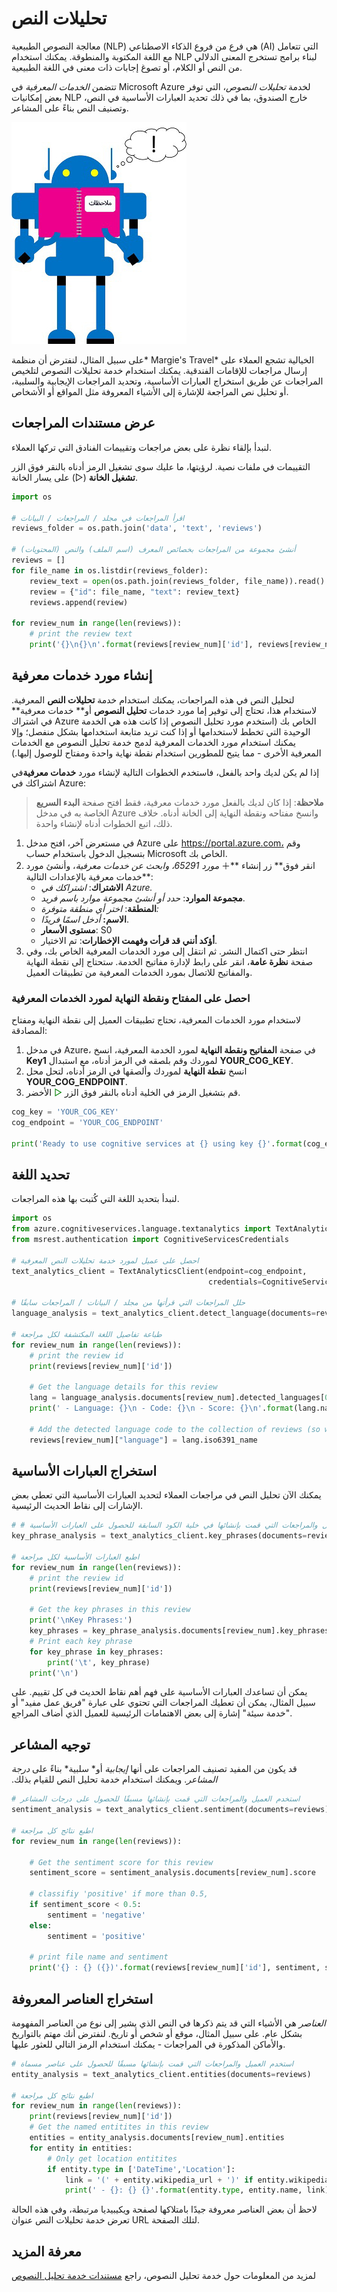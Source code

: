 # تحليلات النص

معالجة النصوص الطبيعية (NLP) هي فرع من فروع الذكاء الاصطناعي (AI) التي تتعامل مع اللغة المكتوبة والمنطوقة. يمكنك استخدام NLP لبناء برامج تستخرج المعنى الدلالي من النص أو الكلام، أو تصوغ إجابات ذات معنى في اللغة الطبيعية.

تتضمن *الخدمات المعرفية* في Microsoft Azure لخدمة *تحليلات النصوص*، التي توفر بعض إمكانيات NLP خارج الصندوق، بما في ذلك تحديد العبارات الأساسية في النص، وتصنيف النص بناءً على المشاعر.

![روبوت يقرأ دفتر ملاحظات](./images/NLP.jpg)

على سبيل المثال، لنفترض أن منظمة* Margie's Travel* الخيالية تشجع العملاء على إرسال مراجعات للإقامات الفندقية. يمكنك استخدام خدمة تحليلات النصوص لتلخيص المراجعات عن طريق استخراج العبارات الأساسية، وتحديد المراجعات الإيجابية والسلبية، أو تحليل نص المراجعة للإشارة إلى الأشياء المعروفة مثل المواقع أو الأشخاص.

## عرض مستندات المراجعات

لنبدأ بإلقاء نظرة على بعض مراجعات وتقييمات الفنادق التي تركها العملاء.

التقييمات في ملفات نصية. لرؤيتها، ما عليك سوى تشغيل الرمز أدناه بالنقر فوق الزر **تشغيل الخانة** (&#9655;) على يسار الخانة.


```python
import os

# اقرأ المراجعات في مجلد / المراجعات / البيانات
reviews_folder = os.path.join('data', 'text', 'reviews')

# أنشئ مجموعة من المراجعات بخصائص المعرف (اسم الملف) والنص (المحتويات)
reviews = []
for file_name in os.listdir(reviews_folder):
    review_text = open(os.path.join(reviews_folder, file_name)).read()
    review = {"id": file_name, "text": review_text}
    reviews.append(review)

for review_num in range(len(reviews)):
    # print the review text
    print('{}\n{}\n'.format(reviews[review_num]['id'], reviews[review_num]['text']))
```

## إنشاء مورد خدمات معرفية

لتحليل النص في هذه المراجعات، يمكنك استخدام خدمة **تحليلات النص** المعرفية. لاستخدام هذا، تحتاج إلى توفير إما مورد خدمات **تحليل النصوص** أو** خدمات معرفية** في اشتراك Azure الخاص بك (استخدم مورد تحليل النصوص إذا كانت هذه هي الخدمة الوحيدة التي تخطط لاستخدامها أو إذا كنت تريد متابعة استخدامها بشكل منفصل؛ وإلا يمكنك استخدام مورد الخدمات المعرفية لدمج خدمة تحليل النصوص مع الخدمات المعرفية الأخرى - مما يتيح للمطورين استخدام نقطة نهاية واحدة ومفتاح للوصول إليها.)

إذا لم يكن لديك واحد بالفعل، فاستخدم الخطوات التالية لإنشاء مورد **خدمات معرفية**في اشتراكك في Azure:

> **ملاحظة**: إذا كان لديك بالفعل مورد خدمات معرفية، فقط افتح صفحة **البدء السريع** الخاصة به في مدخل Azure وانسخ مفتاحه ونقطة النهاية إلى الخانة أدناه. خلاف ذلك، اتبع الخطوات أدناه لإنشاء واحدة.

1. في مستعرض آخر، افتح مدخل Azure على https://portal.azure.com، وقم بتسجيل الدخول باستخدام حساب Microsoft الخاص بك.
2. انقر فوق** زر إنشاء **&#65291; *مورد 65291، وابحث عن *خدمات معرفية**، وأنشئ مورد **خدمات معرفية بالإعدادات التالية:
    - **الاشتراك**: *اشتراكك في Azure.*
    - **مجموعة الموارد**: *حدد أو أنشئ مجموعة موارد باسم فريد*.
    - **المنطقة**: *اختر أي منطقة متوفرة:*
    - **الاسم:** *أدخل اسمًا فريدًا*.
    - **مستوى الأسعار**: S0
    - **أؤكد أنني قد قرأت وفهمت الإخطارات**: تم الاختيار.
3. انتظر حتى اكتمال النشر. ثم انتقل إلى مورد الخدمات المعرفية الخاص بك، وفي صفحة **نظرة عامة**، انقر على رابط لإدارة مفاتيح الخدمة. ستحتاج إلى نقطة النهاية والمفاتيح للاتصال بمورد الخدمات المعرفية من تطبيقات العميل.

### احصل على المفتاح ونقطة النهاية لمورد الخدمات المعرفية

لاستخدام مورد الخدمات المعرفية، تحتاج تطبيقات العميل إلى نقطة النهاية ومفتاح المصادقة:

1. في مدخل Azure، في صفحة **المفاتيح ونقطة النهاية** لمورد الخدمة المعرفية، انسخ **Key1** لموردك وقم بلصقه في الرمز أدناه، مع استبدال **YOUR_COG_KEY**.
2. انسخ **نقطة النهاية** لموردك وألصقها في الرمز أدناه، لتحل محل **YOUR_COG_ENDPOINT**.
3. قم بتشغيل الرمز في الخلية أدناه بالنقر فوق الزر <span style="color:green">&#9655;</span> الأخضر.


```python
cog_key = 'YOUR_COG_KEY'
cog_endpoint = 'YOUR_COG_ENDPOINT'

print('Ready to use cognitive services at {} using key {}'.format(cog_endpoint, cog_key))
```

## تحديد اللغة
لنبدأ بتحديد اللغة التي كُتبت بها هذه المراجعات.


```python
import os
from azure.cognitiveservices.language.textanalytics import TextAnalyticsClient
from msrest.authentication import CognitiveServicesCredentials

# احصل على عميل لمورد خدمة تحليلات النص المعرفية
text_analytics_client = TextAnalyticsClient(endpoint=cog_endpoint,
                                            credentials=CognitiveServicesCredentials(cog_key))

# حلل المراجعات التي قرأتها من مجلد / البيانات / المراجعات سابقًا
language_analysis = text_analytics_client.detect_language(documents=reviews)

# طباعة تفاصيل اللغة المكتشفة لكل مراجعة
for review_num in range(len(reviews)):
    # print the review id
    print(reviews[review_num]['id'])

    # Get the language details for this review
    lang = language_analysis.documents[review_num].detected_languages[0]
    print(' - Language: {}\n - Code: {}\n - Score: {}\n'.format(lang.name, lang.iso6391_name, lang.score))

    # Add the detected language code to the collection of reviews (so we can do further analysis)
    reviews[review_num]["language"] = lang.iso6391_name
```

## استخراج العبارات الأساسية

يمكنك الآن تحليل النص في مراجعات العملاء لتحديد العبارات الأساسية التي تعطي بعض الإشارات إلى نقاط الحديث الرئيسية.


```python
# # استخدم العميل والمراجعات التي قمت بإنشائها في خلية الكود السابقة للحصول على العبارات الأساسية
key_phrase_analysis = text_analytics_client.key_phrases(documents=reviews)

# اطبع العبارات الأساسية لكل مراجعة
for review_num in range(len(reviews)):
    # print the review id
    print(reviews[review_num]['id'])

    # Get the key phrases in this review
    print('\nKey Phrases:')
    key_phrases = key_phrase_analysis.documents[review_num].key_phrases
    # Print each key phrase
    for key_phrase in key_phrases:
        print('\t', key_phrase)
    print('\n')
```

يمكن أن تساعدك العبارات الأساسية على فهم أهم نقاط الحديث في كل تقييم. على سبيل المثال، يمكن أن تعطيك المراجعات التي تحتوي على عبارة "فريق عمل مفيد" أو "خدمة سيئة" إشارة إلى بعض الاهتمامات الرئيسية للعميل الذي أضاف المراجع.

## توجيه المشاعر

قد يكون من المفيد تصنيف المراجعات على أنها *إيجابية* أو* سلبية* بناءً على *درجة المشاعر*. ‏‫ويمكنك استخدام خدمة تحليل النص ‏‫للقيام بذلك.‬


```python
# استخدم العميل والمراجعات التي قمت بإنشائها مسبقًا للحصول على درجات المشاعر
sentiment_analysis = text_analytics_client.sentiment(documents=reviews)

# اطبع نتائج كل مراجعة
for review_num in range(len(reviews)):

    # Get the sentiment score for this review
    sentiment_score = sentiment_analysis.documents[review_num].score

    # classifiy 'positive' if more than 0.5, 
    if sentiment_score < 0.5:
        sentiment = 'negative'
    else:
        sentiment = 'positive'

    # print file name and sentiment
    print('{} : {} ({})'.format(reviews[review_num]['id'], sentiment, sentiment_score))
```

## استخراج العناصر المعروفة

*العناصر* هي الأشياء التي قد يتم ذكرها في النص الذي يشير إلى نوع من العناصر المفهومة بشكل عام. على سبيل المثال، موقع أو شخص أو تاريخ. لنفترض أنك مهتم بالتواريخ والأماكن المذكورة في المراجعات - يمكنك استخدام الرمز التالي للعثور عليها.


```python
# استخدم العميل والمراجعات التي قمت بإنشائها مسبقًا للحصول على عناصر مسماة
entity_analysis = text_analytics_client.entities(documents=reviews)

# اطبع نتائج كل مراجعة
for review_num in range(len(reviews)):
    print(reviews[review_num]['id'])
    # Get the named entitites in this review
    entities = entity_analysis.documents[review_num].entities
    for entity in entities:
        # Only get location entitites
        if entity.type in ['DateTime','Location']:
            link = '(' + entity.wikipedia_url + ')' if entity.wikipedia_id is not None else ''
            print(' - {}: {} {}'.format(entity.type, entity.name, link))
```

لاحظ أن بعض العناصر معروفة جيدًا بامتلاكها لصفحة ويكيبيديا مرتبطة، وفي هذه الحالة تعرض خدمة تحليلات النص عنوان URL لتلك الصفحة.

## معرفة المزيد

لمزيد من المعلومات حول خدمة تحليل النصوص، راجع [مستندات خدمة تحليل النصوص](https://docs.microsoft.com/azure/cognitive-services/text-analytics/)
